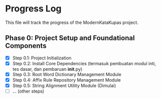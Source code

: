# Progress Log

This file will track the progress of the ModernKataKupas project.

## Phase 0: Project Setup and Foundational Components

- [x] Step 0.1: Project Initialization
- [x] Step 0.2: Install Core Dependencies (termasuk pembuatan modul inti, tes dasar, dan pembaruan __init__.py)
- [x] Step 0.3: Root Word Dictionary Management Module
- [x] Step 0.4: Affix Rule Repository Management Module
- [x] Step 0.5: String Alignment Utility Module (Dimulai)
- [ ] ... (other steps)